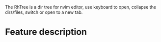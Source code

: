 The RhTree is a dir tree for nvim editor, use keyboard to open, collapse the dirs/files, switch or open to a new tab.
# Feature description
